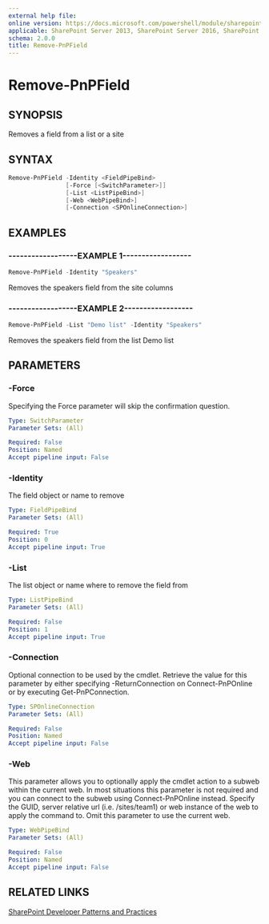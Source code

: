 ```yaml
---
external help file:
online version: https://docs.microsoft.com/powershell/module/sharepoint-pnp/remove-pnpfield
applicable: SharePoint Server 2013, SharePoint Server 2016, SharePoint Server 2019, SharePoint Online
schema: 2.0.0
title: Remove-PnPField
---
```


# Remove-PnPField

## SYNOPSIS
Removes a field from a list or a site

## SYNTAX 

```powershell
Remove-PnPField -Identity <FieldPipeBind>
                [-Force [<SwitchParameter>]]
                [-List <ListPipeBind>]
                [-Web <WebPipeBind>]
                [-Connection <SPOnlineConnection>]
```

## EXAMPLES

### ------------------EXAMPLE 1------------------
```powershell
Remove-PnPField -Identity "Speakers"
```

Removes the speakers field from the site columns

### ------------------EXAMPLE 2------------------
```powershell
Remove-PnPField -List "Demo list" -Identity "Speakers"
```

Removes the speakers field from the list Demo list

## PARAMETERS

### -Force
Specifying the Force parameter will skip the confirmation question.

```yaml
Type: SwitchParameter
Parameter Sets: (All)

Required: False
Position: Named
Accept pipeline input: False
```

### -Identity
The field object or name to remove

```yaml
Type: FieldPipeBind
Parameter Sets: (All)

Required: True
Position: 0
Accept pipeline input: True
```

### -List
The list object or name where to remove the field from

```yaml
Type: ListPipeBind
Parameter Sets: (All)

Required: False
Position: 1
Accept pipeline input: True
```

### -Connection
Optional connection to be used by the cmdlet. Retrieve the value for this parameter by either specifying -ReturnConnection on Connect-PnPOnline or by executing Get-PnPConnection.

```yaml
Type: SPOnlineConnection
Parameter Sets: (All)

Required: False
Position: Named
Accept pipeline input: False
```

### -Web
This parameter allows you to optionally apply the cmdlet action to a subweb within the current web. In most situations this parameter is not required and you can connect to the subweb using Connect-PnPOnline instead. Specify the GUID, server relative url (i.e. /sites/team1) or web instance of the web to apply the command to. Omit this parameter to use the current web.

```yaml
Type: WebPipeBind
Parameter Sets: (All)

Required: False
Position: Named
Accept pipeline input: False
```

## RELATED LINKS

[SharePoint Developer Patterns and Practices](https://aka.ms/sppnp)